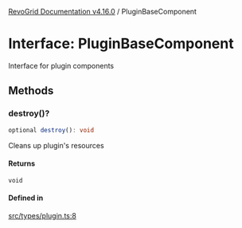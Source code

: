 [RevoGrid Documentation v4.16.0](README.md) / PluginBaseComponent

# Interface: PluginBaseComponent

Interface for plugin components

## Methods

### destroy()?

```ts
optional destroy(): void
```

Cleans up plugin's resources

#### Returns

`void`

#### Defined in

[src/types/plugin.ts:8](https://github.com/revolist/revogrid/blob/09cdc1e0b86c0627e1eaa752c7fd0bb1b7b42330/src/types/plugin.ts#L8)
